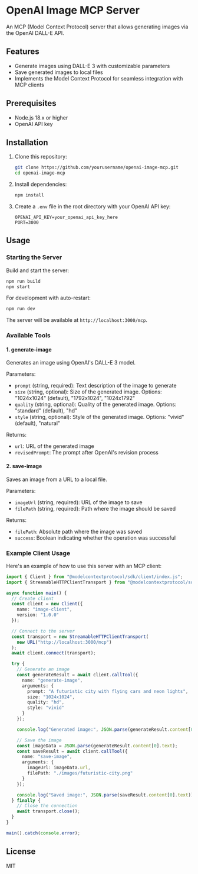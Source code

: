 # OpenAI Image MCP Server

An MCP (Model Context Protocol) server that allows generating images via the OpenAI DALL-E API.

## Features

- Generate images using DALL-E 3 with customizable parameters
- Save generated images to local files
- Implements the Model Context Protocol for seamless integration with MCP clients

## Prerequisites

- Node.js 18.x or higher
- OpenAI API key

## Installation

1. Clone this repository:
   ```bash
   git clone https://github.com/yourusername/openai-image-mcp.git
   cd openai-image-mcp
   ```

2. Install dependencies:
   ```bash
   npm install
   ```

3. Create a `.env` file in the root directory with your OpenAI API key:
   ```
   OPENAI_API_KEY=your_openai_api_key_here
   PORT=3000
   ```

## Usage

### Starting the Server

Build and start the server:

```bash
npm run build
npm start
```

For development with auto-restart:

```bash
npm run dev
```

The server will be available at `http://localhost:3000/mcp`.

### Available Tools

#### 1. generate-image

Generates an image using OpenAI's DALL-E 3 model.

Parameters:
- `prompt` (string, required): Text description of the image to generate
- `size` (string, optional): Size of the generated image. Options: "1024x1024" (default), "1792x1024", "1024x1792"
- `quality` (string, optional): Quality of the generated image. Options: "standard" (default), "hd"
- `style` (string, optional): Style of the generated image. Options: "vivid" (default), "natural"

Returns:
- `url`: URL of the generated image
- `revisedPrompt`: The prompt after OpenAI's revision process

#### 2. save-image

Saves an image from a URL to a local file.

Parameters:
- `imageUrl` (string, required): URL of the image to save
- `filePath` (string, required): Path where the image should be saved

Returns:
- `filePath`: Absolute path where the image was saved
- `success`: Boolean indicating whether the operation was successful

### Example Client Usage

Here's an example of how to use this server with an MCP client:

```typescript
import { Client } from "@modelcontextprotocol/sdk/client/index.js";
import { StreamableHTTPClientTransport } from "@modelcontextprotocol/sdk/client/streamableHttp.js";

async function main() {
  // Create client
  const client = new Client({
    name: "image-client",
    version: "1.0.0"
  });

  // Connect to the server
  const transport = new StreamableHTTPClientTransport(
    new URL("http://localhost:3000/mcp")
  );
  await client.connect(transport);

  try {
    // Generate an image
    const generateResult = await client.callTool({
      name: "generate-image",
      arguments: {
        prompt: "A futuristic city with flying cars and neon lights",
        size: "1024x1024",
        quality: "hd",
        style: "vivid"
      }
    });

    console.log("Generated image:", JSON.parse(generateResult.content[0].text));

    // Save the image
    const imageData = JSON.parse(generateResult.content[0].text);
    const saveResult = await client.callTool({
      name: "save-image",
      arguments: {
        imageUrl: imageData.url,
        filePath: "./images/futuristic-city.png"
      }
    });

    console.log("Saved image:", JSON.parse(saveResult.content[0].text));
  } finally {
    // Close the connection
    await transport.close();
  }
}

main().catch(console.error);
```

## License

MIT